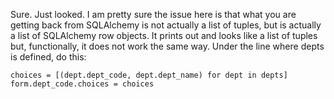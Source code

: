 Sure. Just looked. I am pretty sure the issue here is that what you are getting back from SQLAlchemy is not actually a list of tuples, but is actually a list of SQLAlchemy row objects. It prints out and looks like a list of tuples but, functionally, it does not work the same way.
Under the line where depts is defined, do this:
```
choices = [(dept.dept_code, dept.dept_name) for dept in depts]
form.dept_code.choices = choices
```
